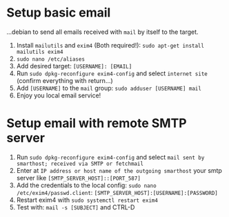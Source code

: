 # Setup basic email #
...debian to send all emails received with `mail` by itself to the target.
1. Install `mailutils` and `exim4` (Both required!): `sudo apt-get install mailutils exim4`
2. `sudo nano /etc/aliases`
3. Add desired target: `[USERNAME]: [EMAIL]`
4. Run `sudo dpkg-reconfigure exim4-config` and select `internet site` (confirm everything with return...)
5. Add `[USERNAME]` to the `mail` group: `sudo adduser [USERNAME] mail`
6. Enjoy you local email service!

# Setup email with remote SMTP server #
1. Run `sudo dpkg-reconfigure exim4-config` and select `mail sent by smarthost; received via SMTP or fetchmail`
2. Enter at `IP address or host name of the outgoing smarthost` your smtp server like `[SMTP_SERVER_HOST]::[PORT_587]`
3. Add the credentials to the local config: `sudo nano /etc/exim4/passwd.client`: `[SMTP_SERVER_HOST]:[USERNAME]:[PASSWORD]`
4. Restart exim4 with `sudo systemctl restart exim4`
5. Test with: `mail -s [SUBJECT]` and CTRL-D
